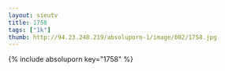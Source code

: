 ```yaml
--- 
layout: sieutv
title: 1758
tags: ["1k"]
thumb: http://94.23.248.219/absoluporn-1/image/002/1758.jpg
---
```

{% include absoluporn key="1758" %} 
